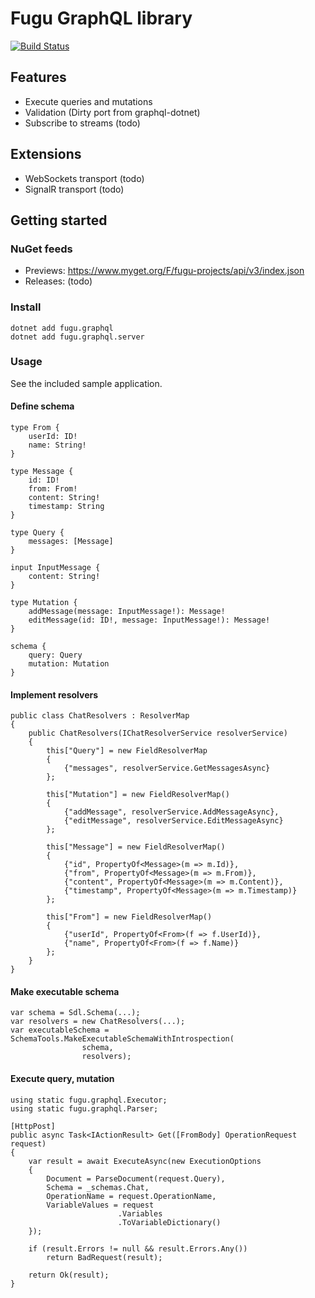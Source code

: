 Fugu GraphQL library
=====================================

[![Build Status](https://dev.azure.com/fugu-projects/graphql/_apis/build/status/pekkah.fugu-graphql)](https://dev.azure.com/fugu-projects/graphql/_build/latest?definitionId=1)


## Features

* Execute queries and mutations
* Validation (Dirty port from graphql-dotnet)
* Subscribe to streams (todo)


## Extensions

* WebSockets transport (todo)
* SignalR transport (todo)


## Getting started

### NuGet feeds

- Previews: https://www.myget.org/F/fugu-projects/api/v3/index.json
- Releases: (todo)

### Install 

```
dotnet add fugu.graphql
dotnet add fugu.graphql.server
```

### Usage

See the included sample application.

#### Define schema
```
type From {
    userId: ID!
    name: String!
}

type Message {
    id: ID!
    from: From!
    content: String!
    timestamp: String
}

type Query {
    messages: [Message]
}

input InputMessage {
    content: String!
}

type Mutation {
    addMessage(message: InputMessage!): Message!
    editMessage(id: ID!, message: InputMessage!): Message!
}

schema {
    query: Query
    mutation: Mutation
}
```

#### Implement resolvers
```
public class ChatResolvers : ResolverMap
{
    public ChatResolvers(IChatResolverService resolverService)
    {
        this["Query"] = new FieldResolverMap
        {
            {"messages", resolverService.GetMessagesAsync}
        };

        this["Mutation"] = new FieldResolverMap()
        {
            {"addMessage", resolverService.AddMessageAsync},
            {"editMessage", resolverService.EditMessageAsync}
        };

        this["Message"] = new FieldResolverMap()
        {
            {"id", PropertyOf<Message>(m => m.Id)},
            {"from", PropertyOf<Message>(m => m.From)},
            {"content", PropertyOf<Message>(m => m.Content)},
            {"timestamp", PropertyOf<Message>(m => m.Timestamp)}
        };

        this["From"] = new FieldResolverMap()
        {
            {"userId", PropertyOf<From>(f => f.UserId)},
            {"name", PropertyOf<From>(f => f.Name)}
        };
    }
}
```

#### Make executable schema
```
var schema = Sdl.Schema(...);
var resolvers = new ChatResolvers(...);
var executableSchema = SchemaTools.MakeExecutableSchemaWithIntrospection(
                schema,
                resolvers);
```

#### Execute query, mutation
```
using static fugu.graphql.Executor;
using static fugu.graphql.Parser;

[HttpPost]
public async Task<IActionResult> Get([FromBody] OperationRequest request)
{
    var result = await ExecuteAsync(new ExecutionOptions
    {
        Document = ParseDocument(request.Query),
        Schema = _schemas.Chat,
        OperationName = request.OperationName,
        VariableValues = request
                        .Variables
                        .ToVariableDictionary()
    });

    if (result.Errors != null && result.Errors.Any())
        return BadRequest(result);

    return Ok(result);
}
```